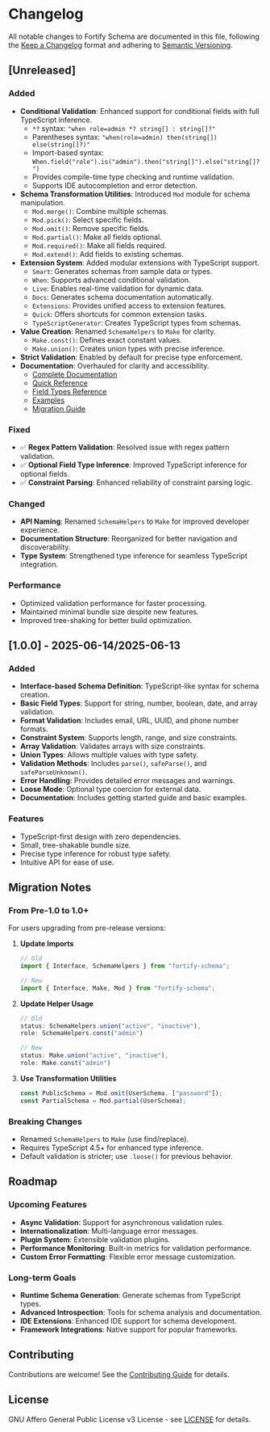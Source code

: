 # Changelog

All notable changes to Fortify Schema are documented in this file, following the [Keep a Changelog](https://keepachangelog.com/en/1.0.0/) format and adhering to [Semantic Versioning](https://semver.org/spec/v2.0.0.html).

## [Unreleased]

### Added

- **Conditional Validation**: Enhanced support for conditional fields with full TypeScript inference.
  - `*?` syntax: `"when role=admin *? string[] : string[]?"`
  - Parentheses syntax: `"when(role=admin) then(string[]) else(string[]?)"`
  - Import-based syntax: `When.field("role").is("admin").then("string[]").else("string[]?")`
  - Provides compile-time type checking and runtime validation.
  - Supports IDE autocompletion and error detection.
- **Schema Transformation Utilities**: Introduced `Mod` module for schema manipulation.
  - `Mod.merge()`: Combine multiple schemas.
  - `Mod.pick()`: Select specific fields.
  - `Mod.omit()`: Remove specific fields.
  - `Mod.partial()`: Make all fields optional.
  - `Mod.required()`: Make all fields required.
  - `Mod.extend()`: Add fields to existing schemas.
- **Extension System**: Added modular extensions with TypeScript support.
  - `Smart`: Generates schemas from sample data or types.
  - `When`: Supports advanced conditional validation.
  - `Live`: Enables real-time validation for dynamic data.
  - `Docs`: Generates schema documentation automatically.
  - `Extensions`: Provides unified access to extension features.
  - `Quick`: Offers shortcuts for common extension tasks.
  - `TypeScriptGenerator`: Creates TypeScript types from schemas.
- **Value Creation**: Renamed `SchemaHelpers` to `Make` for clarity.
  - `Make.const()`: Defines exact constant values.
  - `Make.union()`: Creates union types with precise inference.
- **Strict Validation**: Enabled by default for precise type enforcement.
- **Documentation**: Overhauled for clarity and accessibility.
  - [Complete Documentation](./docs/README.md)
  - [Quick Reference](./docs/QUICK-REFERENCE.md)
  - [Field Types Reference](./docs/FIELD-TYPES.md)
  - [Examples](./docs/EXAMPLES.md)
  - [Migration Guide](./docs/MIGRATION.md)

### Fixed

- ✅ **Regex Pattern Validation**: Resolved issue with regex pattern validation.
- ✅ **Optional Field Type Inference**: Improved TypeScript inference for optional fields.
- ✅ **Constraint Parsing**: Enhanced reliability of constraint parsing logic.

### Changed

- **API Naming**: Renamed `SchemaHelpers` to `Make` for improved developer experience.
- **Documentation Structure**: Reorganized for better navigation and discoverability.
- **Type System**: Strengthened type inference for seamless TypeScript integration.

### Performance

- Optimized validation performance for faster processing.
- Maintained minimal bundle size despite new features.
- Improved tree-shaking for better build optimization.

## [1.0.0] - 2025-06-14/2025-06-13

### Added

- **Interface-based Schema Definition**: TypeScript-like syntax for schema creation.
- **Basic Field Types**: Support for string, number, boolean, date, and array validation.
- **Format Validation**: Includes email, URL, UUID, and phone number formats.
- **Constraint System**: Supports length, range, and size constraints.
- **Array Validation**: Validates arrays with size constraints.
- **Union Types**: Allows multiple values with type safety.
- **Validation Methods**: Includes `parse()`, `safeParse()`, and `safeParseUnknown()`.
- **Error Handling**: Provides detailed error messages and warnings.
- **Loose Mode**: Optional type coercion for external data.
- **Documentation**: Includes getting started guide and basic examples.

### Features

- TypeScript-first design with zero dependencies.
- Small, tree-shakable bundle size.
- Precise type inference for robust type safety.
- Intuitive API for ease of use.

## Migration Notes

### From Pre-1.0 to 1.0+

For users upgrading from pre-release versions:

1. **Update Imports**

   ```typescript
   // Old
   import { Interface, SchemaHelpers } from "fortify-schema";

   // New
   import { Interface, Make, Mod } from "fortify-schema";
   ```

2. **Update Helper Usage**

   ```typescript
   // Old
   status: SchemaHelpers.union("active", "inactive"),
   role: SchemaHelpers.const("admin")

   // New
   status: Make.union("active", "inactive"),
   role: Make.const("admin")
   ```

3. **Use Transformation Utilities**
   ```typescript
   const PublicSchema = Mod.omit(UserSchema, ["password"]);
   const PartialSchema = Mod.partial(UserSchema);
   ```

### Breaking Changes

- Renamed `SchemaHelpers` to `Make` (use find/replace).
- Requires TypeScript 4.5+ for enhanced type inference.
- Default validation is stricter; use `.loose()` for previous behavior.

## Roadmap

### Upcoming Features

- **Async Validation**: Support for asynchronous validation rules.
- **Internationalization**: Multi-language error messages.
- **Plugin System**: Extensible validation plugins.
- **Performance Monitoring**: Built-in metrics for validation performance.
- **Custom Error Formatting**: Flexible error message customization.

### Long-term Goals

- **Runtime Schema Generation**: Generate schemas from TypeScript types.
- **Advanced Introspection**: Tools for schema analysis and documentation.
- **IDE Extensions**: Enhanced IDE support for schema development.
- **Framework Integrations**: Native support for popular frameworks.

## Contributing

Contributions are welcome! See the [Contributing Guide](./CONTRIBUTING.md) for details.

## License

GNU Affero General Public License v3 License - see [LICENSE](./LICENSE) for details.
